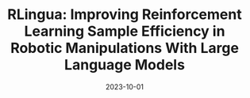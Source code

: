 ---
# Documentation: https://wowchemy.com/docs/managing-content/

title: "RLingua: Improving Reinforcement Learning Sample Efficiency in Robotic Manipulations With Large Language Models"
summary: "RLingua combines LLM knowledge and RL for high-performance control. \n."

authors: [Liangliang Chen", "Yutian Lei", "Shiyu Jin", "Ying Zhang", "Liangjun Zhang"]
tags: ["Computer Science", "Artificial Intelligence", "Machine Learning"]
# categories: ["Course Project"]
date: 2023-10-01

# Optional external URL for project (replaces project detail page).
external_link: "https://rlingua.github.io/"

# Featured image
# To use, add an image named `featured.jpg/png` to your page's folder.
# Focal points: Smart, Center, TopLeft, Top, TopRight, Left, Right, BottomLeft, Bottom, BottomRight.
image:
  caption: ""
  focal_point: ""
  preview_only: false

# Custom links (optional).
#   Uncomment and edit lines below to show custom links.
# links:
# - name: Follow
#   url: https://twitter.com
#   icon_pack: fab
#   icon: twitter

url_code: ""
url_pdf: "https://arxiv.org/pdf/2403.06420.pdf"
url_project: "https://rlingua.github.io/"
url_slides: ""
url_video: ""

# Slides (optional).
#   Associate this project with Markdown slides.
#   Simply enter your slide deck's filename without extension.
#   E.g. `slides = "example-slides"` references `content/slides/example-slides.md`.
#   Otherwise, set `slides = ""`.
slides: ""
---
